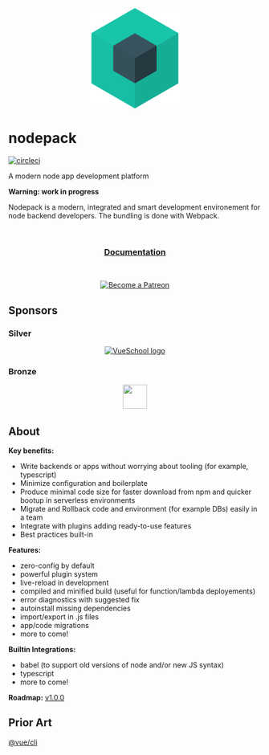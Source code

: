 <p align="center">
  <img src="./nodepack.svg" width="200" height="200">
</p>

# nodepack

[![circleci](https://img.shields.io/circleci/project/github/Akryum/nodepack/master.svg)](https://circleci.com/gh/Akryum/nodepack)

A modern node app development platform

**Warning: work in progress**

Nodepack is a modern, integrated and smart development environement for node backend developers. The bundling is done with Webpack.

<br>

<h3 align="center"><a href="https://nodepack.netlify.com/">Documentation</a></h3>

<br>

<p align="center">
  <a href="https://www.patreon.com/akryum" target="_blank">
    <img src="https://c5.patreon.com/external/logo/become_a_patron_button.png" alt="Become a Patreon">
  </a>
</p>

## Sponsors

### Silver

<p align="center">
  <a href="https://vueschool.io/" target="_blank">
    <img src="https://vueschool.io/img/logo/vueschool_logo_multicolor.svg" alt="VueSchool logo" width="200px">
  </a>
</p>

### Bronze

<p align="center">
  <a href="https://vuetifyjs.com" target="_blank" title="Vuetify">
    <img src="https://cdn.vuetifyjs.com/images/logos/v-alt.svg" width="48" height="48">
  </a>
</p>

## About

**Key benefits:**

- Write backends or apps without worrying about tooling (for example, typescript)
- Minimize configuration and boilerplate
- Produce minimal code size for faster download from npm and quicker bootup in serverless environments
- Migrate and Rollback code and environment (for example DBs) easily in a team
- Integrate with plugins adding ready-to-use features
- Best practices built-in

**Features:**

- zero-config by default
- powerful plugin system
- live-reload in development
- compiled and minified build (useful for function/lambda deployements)
- error diagnostics with suggested fix
- autoinstall missing dependencies
- import/export in .js files
- app/code migrations
- more to come!

**Builtin Integrations:**

- babel (to support old versions of node and/or new JS syntax)
- typescript
- more to come!

**Roadmap:** [v1.0.0](https://github.com/Akryum/nodepack/projects/1)

## Prior Art

[@vue/cli](https://github.com/vuejs/vue-cli)
